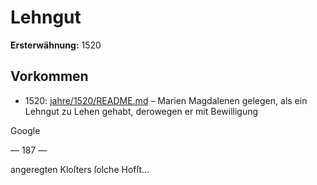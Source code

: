 # Lehngut

**Ersterwähnung:** 1520

## Vorkommen
- 1520: [jahre/1520/README.md](../jahre/1520/README.md) – Marien Magdalenen gelegen, als ein
Lehngut zu Lehen gehabt, derowegen er mit Bewilligung

Google


— 187 —

angeregten Kloſters ſolche Hofſt...
